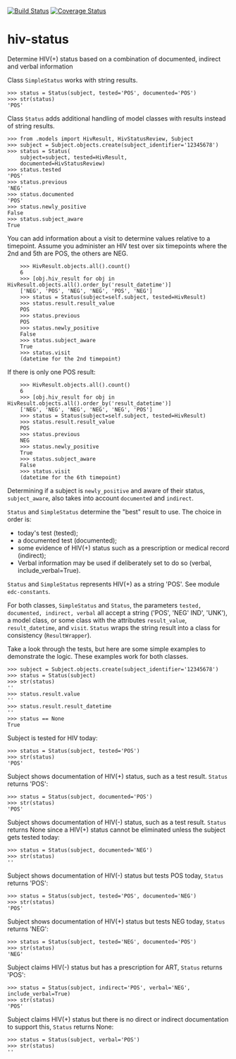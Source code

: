 [![Build Status](https://travis-ci.org/botswana-harvard/hiv-status.svg)](https://travis-ci.org/botswana-harvard/hiv-status)
[![Coverage Status](https://coveralls.io/repos/botswana-harvard/hiv-status/badge.svg?branch=develop&service=github)](https://coveralls.io/github/botswana-harvard/hiv-status?branch=develop)

# hiv-status

Determine HIV(+) status based on a combination of documented, indirect and verbal information

Class `SimpleStatus` works with string results.

	>>> status = Status(subject, tested='POS', documented='POS')
	>>> str(status)
	'POS'

Class `Status` adds additional handling of model classes with results instead of string results.

    >>> from .models import HivResult, HivStatusReview, Subject
    >>> subject = Subject.objects.create(subject_identifier='12345678')
    >>> status = Status(
        subject=subject, tested=HivResult,
        documented=HivStatusReview)
    >>> status.tested
    'POS'
    >>> status.previous
    'NEG'
    >>> status.documented
    'POS'
    >>> status.newly_positive
    False
    >>> status.subject_aware
    True

You can add information about a visit to determine values relative to a timepoint. Assume you administer an HIV test over six timepoints where the 2nd and 5th are POS, the others are NEG.  

        >>> HivResult.objects.all().count()
        6
        >>> [obj.hiv_result for obj in HivResult.objects.all().order_by('result_datetime')]
        ['NEG', 'POS', 'NEG', 'NEG', 'POS', 'NEG'] 
        >>> status = Status(subject=self.subject, tested=HivResult)
        >>> status.result.result_value
        POS
        >>> status.previous
        POS
        >>> status.newly_positive
        False
        >>> status.subject_aware
        True
        >>> status.visit
        (datetime for the 2nd timepoint)

If there is only one POS result:

        >>> HivResult.objects.all().count()
        6
        >>> [obj.hiv_result for obj in HivResult.objects.all().order_by('result_datetime')]
        ['NEG', 'NEG', 'NEG', 'NEG', 'NEG', 'POS'] 
        >>> status = Status(subject=self.subject, tested=HivResult)
        >>> status.result.result_value
        POS
        >>> status.previous
        NEG
        >>> status.newly_positive
        True
        >>> status.subject_aware
        False
        >>> status.visit
        (datetime for the 6th timepoint)

Determining if a subject is `newly_positive` and aware of their status, `subject_aware`, also takes into account `documented` and `indirect`.

`Status` and `SimpleStatus` determine the "best" result to use. The choice in order is:

* today's test (tested);
* a documented test (documented);
* some evidence of HIV(+) status such as a prescription or medical record (indirect);
* Verbal information may be used if deliberately set to do so (verbal, include_verbal=True).

`Status` and `SimpleStatus` represents HIV(+) as a string 'POS'. See module `edc-constants`.

For both classes, `SimpleStatus` and `Status`, the parameters `tested, documented, indirect, verbal` all accept a string ('POS', 'NEG' IND', 'UNK'), a model class, or some class with the attributes `result_value`, `result_datetime`, and `visit`. `Status` wraps the string result into a class for consistency (`ResultWrapper`).

Take a look through the tests, but here are some simple examples to demonstrate the logic. These examples work for both classes.

	>>> subject = Subject.objects.create(subject_identifier='12345678')
	>>> status = Status(subject)
	>>> str(status)
	''
	>>> status.result.value
	''
	>>> status.result.result_datetime
	''
	>>> status == None
	True

Subject is tested for HIV today:

	>>> status = Status(subject, tested='POS')
	>>> str(status)
	'POS'

Subject shows documentation of HIV(+) status, such as a test result. `Status` returns 'POS':

	>>> status = Status(subject, documented='POS')
	>>> str(status)
	'POS'

Subject shows documentation of HIV(-) status, such as a test result. `Status` returns None since a HIV(+) status cannot be eliminated unless the subject gets tested today:

	>>> status = Status(subject, documented='NEG')
	>>> str(status)
	''

Subject shows documentation of HIV(-) status but tests POS today, `Status` returns 'POS':

	>>> status = Status(subject, tested='POS', documented='NEG')
	>>> str(status)
	'POS'	
	
Subject shows documentation of HIV(+) status but tests NEG today, `Status` returns 'NEG':

	>>> status = Status(subject, tested='NEG', documented='POS')
	>>> str(status)
	'NEG'

Subject claims HIV(-) status but has a prescription for ART, `Status` returns 'POS':

	>>> status = Status(subject, indirect='POS', verbal='NEG', include_verbal=True)
	>>> str(status)
	'POS'

Subject claims HIV(+) status but there is no direct or indirect documentation to support this, `Status` returns None:

	>>> status = Status(subject, verbal='POS')
	>>> str(status)
	''

